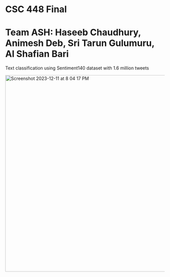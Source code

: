 # CSC 448 Final

# Team ASH: Haseeb Chaudhury, Animesh Deb, Sri Tarun Gulumuru, Al Shafian Bari 

Text classification using  Sentiment140 dataset with 1.6 million tweets

<img width="621" alt="Screenshot 2023-12-11 at 8 04 17 PM" src="https://github.com/sritarung/csc448_final/assets/41488124/e2f8f1c3-c7ff-467e-8ac7-9e8116017ea6">


